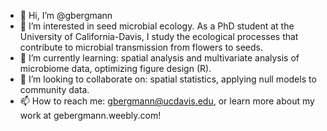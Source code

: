 - 👋 Hi, I’m @gbergmann
- 👀 I’m interested in seed microbial ecology. As a PhD student at the University of California-Davis, I study the ecological processes that contribute to microbial transmission from flowers to seeds. 
- 🌱 I’m currently learning: spatial analysis and multivariate analysis of microbiome data, optimizing figure design (R). 
- 💞️ I’m looking to collaborate on: spatial statistics, applying null models to community data. 
- 📫 How to reach me: gbergmann@ucdavis.edu, or learn more about my work at gebergmann.weebly.com!

<!---
gbergmann/gbergmann is a ✨ special ✨ repository because its `README.md` (this file) appears on your GitHub profile.
You can click the Preview link to take a look at your changes.
--->
